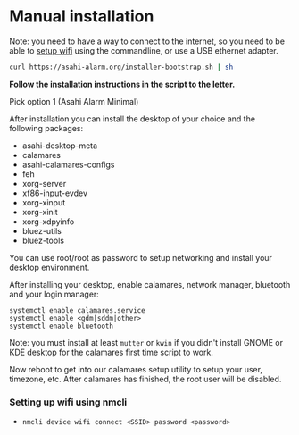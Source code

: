 # Manual installation

Note: you need to have a way to connect to the internet, so you need to be able to [setup wifi](#setting-up-wifi-using-nmcli) using the commandline,
or use a USB ethernet adapter.

```bash
curl https://asahi-alarm.org/installer-bootstrap.sh | sh
```

**Follow the installation instructions in the script to the letter.**

Pick option 1 (Asahi Alarm Minimal)

After installation you can install the desktop of your choice and the following packages:

- asahi-desktop-meta
- calamares
- asahi-calamares-configs
- feh
- xorg-server
- xf86-input-evdev
- xorg-xinput
- xorg-xinit
- xorg-xdpyinfo
- bluez-utils
- bluez-tools

You can use root/root as password to setup networking and install your desktop environment.

After installing your desktop, enable calamares, network manager, bluetooth and your login manager:

```
systemctl enable calamares.service
systemctl enable <gdm|sddm|other>
systemctl enable bluetooth
```

Note: you must install at least `mutter` or `kwin` if you didn't install GNOME or KDE desktop for the calamares first time script to work.

Now reboot to get into our calamares setup utility to setup your user, timezone, etc. After calamares has finished, the root user will be disabled.

### Setting up wifi using nmcli

- `nmcli device wifi connect <SSID> password <password>`
